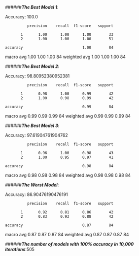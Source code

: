 
######**_The Best Model 1_**: 

Accuracy: 100.0

              precision    recall  f1-score   support

           1       1.00      1.00      1.00        33
           2       1.00      1.00      1.00        51

    accuracy                           1.00        84
   macro avg       1.00      1.00      1.00        84
weighted avg       1.00      1.00      1.00        84

######**_The Best Model 2_**: 

Accuracy: 98.80952380952381

              precision    recall  f1-score   support

           1       0.98      1.00      0.99        42
           2       1.00      0.98      0.99        42

    accuracy                           0.99        84
   macro avg       0.99      0.99      0.99        84
weighted avg       0.99      0.99      0.99        84

######**_The Best Model 3_**: 

Accuracy: 97.61904761904762

              precision    recall  f1-score   support

           1       0.96      1.00      0.98        43
           2       1.00      0.95      0.97        41

    accuracy                           0.98        84
   macro avg       0.98      0.98      0.98        84
weighted avg       0.98      0.98      0.98        84

######**_The Worst Model_**: 

Accuracy: 86.90476190476191

              precision    recall  f1-score   support

           1       0.92      0.81      0.86        42
           2       0.83      0.93      0.88        42

    accuracy                           0.87        84
   macro avg       0.87      0.87      0.87        84
weighted avg       0.87      0.87      0.87        84


######**_The number of models with 100% accuracy in 10,000 iterations_**:505